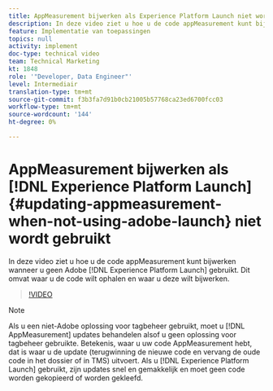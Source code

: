 ```yaml
---
title: AppMeasurement bijwerken als Experience Platform Launch niet wordt gebruikt
description: In deze video ziet u hoe u de code appMeasurement kunt bijwerken wanneer u geen Experience Platform Launch gebruikt. Dit omvat waar u de code wilt ophalen en waar u deze wilt bijwerken.
feature: Implementatie van toepassingen
topics: null
activity: implement
doc-type: technical video
team: Technical Marketing
kt: 1848
role: '"Developer, Data Engineer"'
level: Intermediair
translation-type: tm+mt
source-git-commit: f3b3fa7d91b0cb21005b57768ca23ed6700fcc03
workflow-type: tm+mt
source-wordcount: '144'
ht-degree: 0%

---
```



# AppMeasurement bijwerken als [!DNL Experience Platform Launch] {#updating-appmeasurement-when-not-using-adobe-launch} niet wordt gebruikt

In deze video ziet u hoe u de code appMeasurement kunt bijwerken wanneer u geen Adobe [!DNL Experience Platform Launch] gebruikt. Dit omvat waar u de code wilt ophalen en waar u deze wilt bijwerken.

>[!VIDEO](https://video.tv.adobe.com/v/25913/?quality=12)

>[!NOTE]
>
>Als u een niet-Adobe oplossing voor tagbeheer gebruikt, moet u [!DNL AppMeasurement] updates behandelen alsof u geen oplossing voor tagbeheer gebruikte. Betekenis, waar u uw code AppMeasurement hebt, dat is waar u de update (terugwinning de nieuwe code en vervang de oude code in het dossier of in TMS) uitvoert. Als u [!DNL Experience Platform Launch] gebruikt, zijn updates snel en gemakkelijk en moet geen code worden gekopieerd of worden gekleefd.

